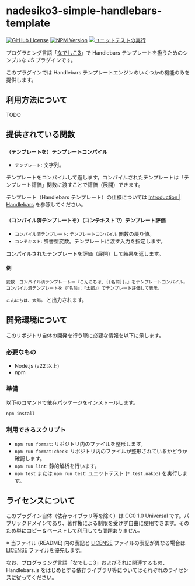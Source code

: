 # nadesiko3-simple-handlebars-template

[![GitHub License](https://img.shields.io/github/license/nekonoshiri/nadesiko3-simple-handlebars-template)](https://github.com/nekonoshiri/nadesiko3-simple-handlebars-template/blob/main/LICENSE)
[![NPM Version](https://img.shields.io/npm/v/nadesiko3-simple-handlebars-template)](https://www.npmjs.com/package/nadesiko3-simple-handlebars-template)
[![ユニットテストの実行](https://github.com/nekonoshiri/nadesiko3-simple-handlebars-template/actions/workflows/test.yml/badge.svg)](https://github.com/nekonoshiri/nadesiko3-simple-handlebars-template/actions/workflows/test.yml)

プログラミング言語「[なでしこ3](https://github.com/kujirahand/nadesiko3)」で Handlebars テンプレートを扱うためのシンプルな JS プラグインです。

このプラグインでは Handlebars テンプレートエンジンのいくつかの機能のみを提供します。

## 利用方法について

TODO

## 提供されている関数

### `（テンプレートを）テンプレートコンパイル`

- `テンプレート`: 文字列。

テンプレートをコンパイルして返します。コンパイルされたテンプレートは「テンプレート評価」関数に渡すことで評価（展開）できます。

テンプレート（Handlebars テンプレート）の仕様については [Introduction | Handlebars](https://handlebarsjs.com/guide) を参照してください。

### `（コンパイル済テンプレートを）（コンテキストで）テンプレート評価`

- `コンパイル済テンプレート`: `テンプレートコンパイル` 関数の戻り値。
- `コンテキスト`: 辞書型変数。テンプレートに渡す入力を指定します。

コンパイルされたテンプレートを評価（展開）して結果を返します。

#### 例

```nako3
変数　コンパイル済テンプレート＝『こんにちは、{{名前}}。』をテンプレートコンパイル。
コンパイル済テンプレートを｛『名前』：『太郎』｝でテンプレート評価して表示。
```

`こんにちは、太郎。` と出力されます。

## 開発環境について

このリポジトリ自体の開発を行う際に必要な情報を以下に示します。

### 必要なもの

- Node.js (v22 以上)
- npm

### 準備

以下のコマンドで依存パッケージをインストールします。

```sh
npm install
```

### 利用できるスクリプト

- `npm run format`: リポジトリ内のファイルを整形します。
- `npm run format:check`: リポジトリ内のファイルが整形されているかどうか確認します。
- `npm run lint`: 静的解析を行います。
- `npm test` または `npm run test`: ユニットテスト (`*.test.nako3`) を実行します。

## ライセンスについて

このプラグイン自体（依存ライブラリ等を除く）は CC0 1.0 Universal です。パブリックドメインであり、著作権による制限を受けず自由に使用できます。そのため単にコピー＆ペーストして利用しても問題ありません。

※ 当ファイル (README) 内の表記と [LICENSE](LICENSE) ファイルの表記が異なる場合は [LICENSE](LICENSE) ファイルを優先します。

なお、プログラミング言語「なでしこ3」およびそれに関連するもの、Handlebars.js をはじめとする依存ライブラリ等についてはそれぞれのライセンスに従ってください。
